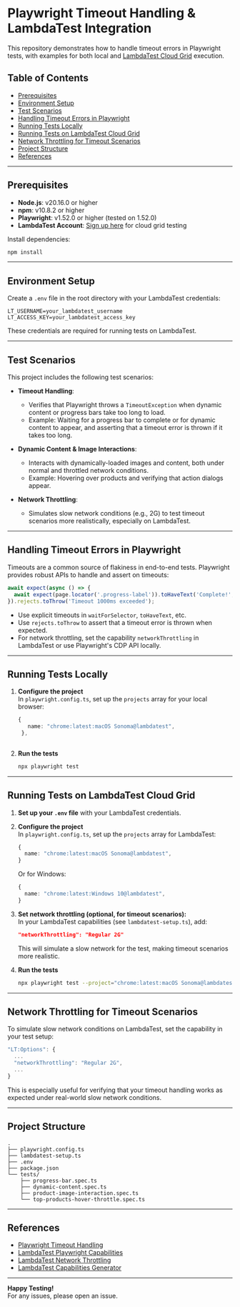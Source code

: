 # Playwright Timeout Handling & LambdaTest Integration

This repository demonstrates how to handle timeout errors in Playwright tests, with examples for both local and [LambdaTest Cloud Grid](https://www.lambdatest.com?fp_ref=jaydeep88) execution.

## Table of Contents

- [Prerequisites](#prerequisites)
- [Environment Setup](#environment-setup)
- [Test Scenarios](#test-scenarios)
- [Handling Timeout Errors in Playwright](#handling-timeout-errors-in-playwright)
- [Running Tests Locally](#running-tests-locally)
- [Running Tests on LambdaTest Cloud Grid](#running-tests-on-lambdatest-cloud-grid)
- [Network Throttling for Timeout Scenarios](#network-throttling-for-timeout-scenarios)
- [Project Structure](#project-structure)
- [References](#references)

---

## Prerequisites

- **Node.js**: v20.16.0 or higher
- **npm**: v10.8.2 or higher
- **Playwright**: v1.52.0 or higher (tested on 1.52.0)
- **LambdaTest Account**: [Sign up here](https://www.lambdatest.com?fp_ref=jaydeep88) for cloud grid testing

Install dependencies:
```bash
npm install
```

---

## Environment Setup

Create a `.env` file in the root directory with your LambdaTest credentials:

```
LT_USERNAME=your_lambdatest_username
LT_ACCESS_KEY=your_lambdatest_access_key
```

These credentials are required for running tests on LambdaTest.

---

## Test Scenarios

This project includes the following test scenarios:

- **Timeout Handling**:  
  - Verifies that Playwright throws a `TimeoutException` when dynamic content or progress bars take too long to load.
  - Example: Waiting for a progress bar to complete or for dynamic content to appear, and asserting that a timeout error is thrown if it takes too long.

- **Dynamic Content & Image Interactions**:  
  - Interacts with dynamically-loaded images and content, both under normal and throttled network conditions.
  - Example: Hovering over products and verifying that action dialogs appear.

- **Network Throttling**:  
  - Simulates slow network conditions (e.g., 2G) to test timeout scenarios more realistically, especially on LambdaTest.

---

## Handling Timeout Errors in Playwright

Timeouts are a common source of flakiness in end-to-end tests. Playwright provides robust APIs to handle and assert on timeouts:

```typescript
await expect(async () => {
  await expect(page.locator('.progress-label')).toHaveText('Complete!', { timeout: 1000 });
}).rejects.toThrow('Timeout 1000ms exceeded');
```

- Use explicit timeouts in `waitForSelector`, `toHaveText`, etc.
- Use `rejects.toThrow` to assert that a timeout error is thrown when expected.
- For network throttling, set the capability `networkThrottling` in LambdaTest or use Playwright's CDP API locally.

---

## Running Tests Locally

1. **Configure the project**  
   In `playwright.config.ts`, set up the `projects` array for your local browser:

   ```typescript
   {
      name: "chrome:latest:macOS Sonoma@lambdatest",
    },
    
   ```

2. **Run the tests**  
   ```bash
   npx playwright test
   ```

---

## Running Tests on LambdaTest Cloud Grid

1. **Set up your `.env` file** with your LambdaTest credentials.

2. **Configure the project**  
   In `playwright.config.ts`, set up the `projects` array for LambdaTest:

   ```typescript
   {
     name: "chrome:latest:macOS Sonoma@lambdatest",
   }
   ```

   Or for Windows:

   ```typescript
   {
     name: "chrome:latest:Windows 10@lambdatest",
   }
   ```

3. **Set network throttling (optional, for timeout scenarios):**  
   In your LambdaTest capabilities (see `lambdatest-setup.ts`), add:

   ```json
   "networkThrottling": "Regular 2G"
   ```

   This will simulate a slow network for the test, making timeout scenarios more realistic.

4. **Run the tests**  
   ```bash
   npx playwright test --project="chrome:latest:macOS Sonoma@lambdatest"
   ```

---

## Network Throttling for Timeout Scenarios

To simulate slow network conditions on LambdaTest, set the capability in your test setup:

```javascript
"LT:Options": {
  ...
  "networkThrottling": "Regular 2G",
  ...
}
```

This is especially useful for verifying that your timeout handling works as expected under real-world slow network conditions.

---

## Project Structure

```
.
├── playwright.config.ts
├── lambdatest-setup.ts
├── .env
├── package.json
└── tests/
    ├── progress-bar.spec.ts
    ├── dynamic-content.spec.ts
    ├── product-image-interaction.spec.ts
    └── top-products-hover-throttle.spec.ts
```

---

## References

- [Playwright Timeout Handling](https://playwright.dev/docs/api/class-locator#locator-wait-for)
- [LambdaTest Playwright Capabilities](https://www.lambdatest.com/support/docs/playwright-automation-capabilities/)
- [LambdaTest Network Throttling](https://www.lambdatest.com/support/docs/network-throttling-in-playwright/)
- [LambdaTest Capabilities Generator](https://www.lambdatest.com/capabilities-generator/)

---

**Happy Testing!**  
For any issues, please open an issue.


